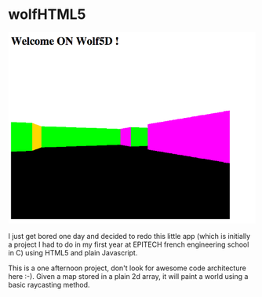 wolfHTML5
=========

![Wolf5D](wolf5D.png "wolf5D screenshot")

I just get bored one day and decided to redo this little app (which is initially a project I had to do in my first year at EPITECH french engineering school in C) using HTML5 and plain Javascript.

This is a one afternoon project, don't look for awesome code architecture here :-).
Given a map stored in a plain 2d array, it will paint a world using a basic raycasting method.

